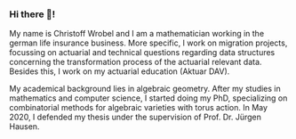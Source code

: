 ### Hi there 👋!
My name is Christoff Wrobel and I am a mathematician working in the german life insurance business.
More specific, I work on migration projects, focussing on actuarial and technical questions regarding data structures concerning the transformation process of the actuarial relevant data.
Besides this, I work on my actuarial education (Aktuar DAV).

My academical background lies in algebraic geometry. After my studies in mathematics and computer science, 
I started doing my PhD, specializing on combinatorial methods for algebraic varieties with torus action. 
In May 2020, I defended my thesis under the supervision of Prof. Dr. Jürgen Hausen.

<!---
- 👋 Hi, I’m @christoff-wrobel
- 👀 I’m interested in ...
- 🌱 I’m currently learning ...
- 💞️ I’m looking to collaborate on ...
- 📫 How to reach me ...
christoff-wrobel/christoff-wrobel is a ✨ special ✨ repository because its `README.md` (this file) appears on your GitHub profile.
You can click the Preview link to take a look at your changes.
--->
